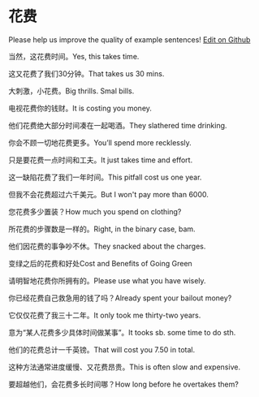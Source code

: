 # 花费

Please help us improve the quality of example sentences! [Edit on Github](https://github.com/jiyushe/jiyu-example-sentence-source/blob/main/chinese/huafei.md)

<p><span class="chinese">当然，这花费时间。</span><span class="english">Yes, this takes time.</span></p>

<p><span class="chinese">这又花费了我们30分钟。</span><span class="english">That takes us 30 mins.</span></p>

<p><span class="chinese">大刺激，小花费。</span><span class="english">Big thrills. Smal bills.</span></p>

<p><span class="chinese">电视花费你的钱财。</span><span class="english">It is costing you money.</span></p>

<p><span class="chinese">他们花费绝大部分时间凑在一起喝酒。</span><span class="english">They slathered time drinking.</span></p>

<p><span class="chinese">你会不顾一切地花费更多。</span><span class="english">You’ll spend more recklessly.</span></p>

<p><span class="chinese">只是要花费一点时间和工夫。</span><span class="english">It just takes time and effort.</span></p>

<p><span class="chinese">这一缺陷花费了我们一年时间。</span><span class="english">This pitfall cost us one year.</span></p>

<p><span class="chinese">但我不会花费超过六千美元。</span><span class="english">But I won't pay more than 6000.</span></p>

<p><span class="chinese">您花费多少置装？</span><span class="english">How much you spend on clothing?</span></p>

<p><span class="chinese">所花费的步骤数是一样的。</span><span class="english">Right, in the binary case, bam.</span></p>

<p><span class="chinese">他们因花费的事争吵不休。</span><span class="english">They snacked about the charges.</span></p>

<p><span class="chinese">变绿之后的花费和好处</span><span class="english">Cost and Benefits of Going Green</span></p>

<p><span class="chinese">请明智地花费你所拥有的。</span><span class="english">Please use what you have wisely.</span></p>

<p><span class="chinese">你已经花费自己救急用的钱了吗？</span><span class="english">Already spent your bailout money?</span></p>

<p><span class="chinese">它仅仅花费了我三十二年。</span><span class="english">It only took me thirty-two years.</span></p>

<p><span class="chinese">意为“某人花费多少具体时间做某事”。</span><span class="english">It tooks sb. some time to do sth.</span></p>

<p><span class="chinese">他们的花费总计一千英镑。</span><span class="english">That will cost you 7.50 in total.</span></p>

<p><span class="chinese">这种方法通常进度缓慢、又花费昂贵。</span><span class="english">This is often slow and expensive.</span></p>

<p><span class="chinese">要超越他们，会花费多长时间哪？</span><span class="english">How long before he overtakes them?</span></p>

